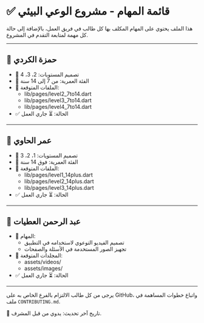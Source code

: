 # ✅ قائمة المهام - مشروع الوعي البيئي

هذا الملف يحتوي على المهام المكلف بها كل طالب في فريق العمل، بالإضافة إلى حالة كل مهمة لمتابعة التقدم في المشروع.

---

## 👤 حمزة الكردي
- 🎯 تصميم المستويات: 2، 3، 4
- 🧒 الفئة العمرية: من 7 إلى 14 سنة
- 📂 الملفات المتوقعة: 
  - lib/pages/level2_7to14.dart
  - lib/pages/level3_7to14.dart
  - lib/pages/level4_7to14.dart
- ✅ الحالة: ⏳ جاري العمل

---

## 👤 عمر الحاوي
- 🎯 تصميم المستويات: 1، 2، 3
- 👤 الفئة العمرية: فوق 14 سنة
- 📂 الملفات المتوقعة:
  - lib/pages/level1_14plus.dart
  - lib/pages/level2_14plus.dart
  - lib/pages/level3_14plus.dart
- ✅ الحالة: ⏳ جاري العمل

---

## 👤 عبد الرحمن العطيات
- 🎯 المهام:
  - تصميم الفيديو التوعوي لاستخدامه في التطبيق
  - تجهيز الصور المستخدمة في الأسئلة والصفحات
- 📁 المجلدات المتوقعة:
  - assets/videos/
  - assets/images/
- ✅ الحالة: ⏳ جاري العمل

---

يرجى من كل طالب الالتزام بالفرع الخاص به على GitHub، واتباع خطوات المساهمة في ملف `CONTRIBUTING.md`.

📅 تاريخ آخر تحديث: يدوي من قبل المشرف.
